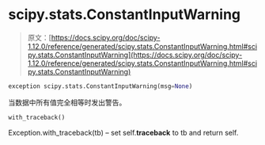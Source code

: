 # scipy.stats.ConstantInputWarning

> 原文：[https://docs.scipy.org/doc/scipy-1.12.0/reference/generated/scipy.stats.ConstantInputWarning.html#scipy.stats.ConstantInputWarning](https://docs.scipy.org/doc/scipy-1.12.0/reference/generated/scipy.stats.ConstantInputWarning.html#scipy.stats.ConstantInputWarning)

```py
exception scipy.stats.ConstantInputWarning(msg=None)
```

当数据中所有值完全相等时发出警告。

```py
with_traceback()
```

Exception.with_traceback(tb) – set self.__traceback__ to tb and return self.
